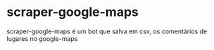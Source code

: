 # scraper-google-maps
scraper-google-maps é um bot que salva em csv, os comentários de lugares no google-maps

